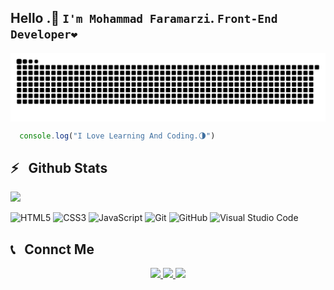 ## Hello .👋 `I'm Mohammad Faramarzi`. `Front-End Developer❤️`

<img align="center" src="https://raw.githubusercontent.com/imrrobat/imrrobat/d1b244e170d2b75fdda3efd499eaaf163f7a617c/images/github-contribution-grid-snake.svg" />

```javascript
  console.log("I Love Learning And Coding.🌗")
```

<h2>⚡️ &nbsp; Github Stats</h2>

<a href="https://github.com/mohammadfaramarzi1">
  <img src="https://github-readme-stats.vercel.app/api?username=mohammadfaramarzi1&show_icons=true&theme=radical" />
</a>

![HTML5](https://img.shields.io/badge/html5-%23E34F26.svg?style=for-the-badge&logo=html5&logoColor=white) ![CSS3](https://img.shields.io/badge/css3-%231572B6.svg?style=for-the-badge&logo=css3&logoColor=white) ![JavaScript](https://img.shields.io/badge/javascript-%23323330.svg?style=for-the-badge&logo=javascript&logoColor=%23F7DF1E)
![Git](https://img.shields.io/badge/-Git-333333?style=flat&logo=git)
  ![GitHub](https://img.shields.io/badge/-GitHub-333333?style=flat&logo=github)
  ![Visual Studio Code](https://img.shields.io/badge/-Visual%20Studio%20Code-333333?style=flat&logo=visual-studio-code&logoColor=007ACC)


<h2>📞 &nbsp; Connct Me </h2>

<p align="center">
  <a href="https://www.linkedin.com/in/mohammadfaramarzi/">
    <img src="https://img.shields.io/badge/Linkedin-MoHAMMAD FARAMARZI-yellow?style=flat&logo=linkedin" />
  </a>
  <a href="https://instagram.com/_mofficail1/">
    <img src="https://img.shields.io/badge/Instagram-@_MOFFICIAL1-red?style=flat&logo=instagram" />
  </a>
  <a href="https://t.me/faramarzi_dev/">
    <img src="https://img.shields.io/badge/Telegram-@FARAMARZI_DEV-blue?style=flat&logo=telegram" />
  </a>
</p>
